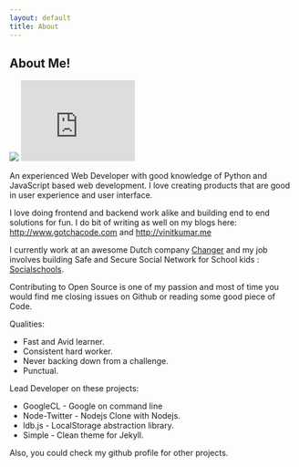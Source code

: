 ```yaml
---
layout: default
title: About
---
```

## About Me!
<img src="https://avatars3.githubusercontent.com/u/537678?s=460" class="profile-pic">
<iframe src="http://githubbadge.appspot.com/vinitkumar?s=1&a=0" style="border: 0;height: 142px;width: 200px;overflow: hidden;" frameBorder="0"></iframe>

An experienced Web Developer with good knowledge of Python and JavaScript based web development. I love creating products that are good in user experience and user interface. 

I love doing frontend and backend work alike and building end to end solutions for fun. 
I do bit of writing as well on my blogs here: http://www.gotchacode.com and http://vinitkumar.me

I currently work at an awesome Dutch company
[Changer](http://changer.nl) and my job involves building Safe and
Secure Social Network for School kids : [Socialschools](http://www.socialschools.nl/en/). 

Contributing to Open Source is one of my passion and most of time you would find me closing issues on Github or reading some good piece of Code.

Qualities: 

- Fast and Avid learner.
- Consistent hard worker.
- Never backing down from a challenge.
- Punctual.


Lead Developer on these projects:

- GoogleCL - Google on command line
- Node-Twitter - Nodejs Clone with Nodejs.
- ldb.js - LocalStorage abstraction library.
- Simple - Clean theme for Jekyll.

Also, you could check my github profile for other projects.
